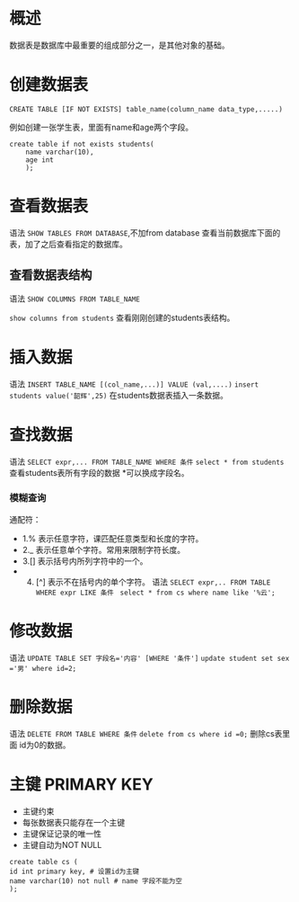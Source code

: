 # 概述
数据表是数据库中最重要的组成部分之一，是其他对象的基础。

# 创建数据表
`CREATE TABLE [IF NOT EXISTS] table_name(column_name data_type,.....)`

例如创建一张学生表，里面有name和age两个字段。
```
create table if not exists students(
    name varchar(10),
    age int
    ); 
```
# 查看数据表
语法 `SHOW TABLES FROM DATABASE`,不加from database 查看当前数据库下面的表，加了之后查看指定的数据库。

## 查看数据表结构
语法 `SHOW COLUMNS FROM TABLE_NAME`

`show columns from students` 查看刚刚创建的students表结构。

# 插入数据
语法 `INSERT TABLE_NAME [(col_name,...)] VALUE (val,....)`
`insert students value('韶辉',25)` 在students数据表插入一条数据。

# 查找数据
语法 `SELECT expr,... FROM TABLE_NAME WHERE 条件`
`select * from students` 查看students表所有字段的数据 *可以换成字段名。
### 模糊查询
通配符：
* 1.% 表示任意字符，课匹配任意类型和长度的字符。
* 2._ 表示任意单个字符。常用来限制字符长度。
* 3.[] 表示括号内所列字符中的一个。
* 4. [^] 表示不在括号内的单个字符。
语法 `SELECT expr,.. FROM TABLE WHERE expr LIKE 条件`
` select * from cs where name like '%云';`

# 修改数据
语法 `UPDATE TABLE SET 字段名='内容' [WHERE '条件']`
`update student set sex ='男' where id=2;`


# 删除数据
语法 `DELETE FROM TABLE WHERE 条件`
`delete from cs where id =0;`
删除cs表里面 id为0的数据。


# 主键 PRIMARY KEY
* 主键约束
* 每张数据表只能存在一个主键
* 主键保证记录的唯一性
* 主键自动为NOT NULL

```
create table cs (
id int primary key, # 设置id为主键
name varchar(10) not null # name 字段不能为空
);
```



